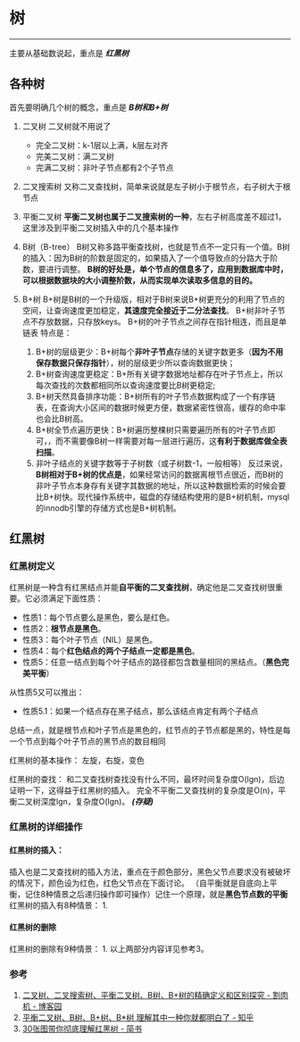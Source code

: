 # 树
***
主要从基础数说起，重点是 ***红黑树***
## 各种树
首先要明确几个树的概念，重点是 ***B树和B+树***
1. 二叉树
   二叉树就不用说了
   * 完全二叉树：k-1层以上满，k层左对齐
   * 完美二叉树：满二叉树
   * 完满二叉树：非叶子节点都有2个子节点
  
2. 二叉搜索树
   又称二叉查找树，简单来说就是左子树小于根节点，右子树大于根节点
3. 平衡二叉树
   **平衡二叉树也属于二叉搜索树的一种**，左右子树高度差不超过1，这里涉及到平衡二叉树插入中的几个基本操作
4. B树（B-tree）
   B树又称多路平衡查找树，也就是节点不一定只有一个值。B树的插入：因为B树的阶数是固定的，如果插入了一个值导致点的分路大于阶数，要进行调整。
   **B树的好处是，单个节点的信息多了，应用到数据库中时，可以根据数据块的大小调整阶数，从而实现单次读取多信息的目的。**
5. B+树
   B+树是B树的一个升级版，相对于B树来说B+树更充分的利用了节点的空间，让查询速度更加稳定，**其速度完全接近于二分法查找**。
   B+树非叶子节点不存放数据，只存放keys。
   B+树的叶子节点之间存在指针相连，而且是单链表
   特点是：
   1. B+树的层级更少：B+树每个**非叶子节点**存储的关键字数更多（**因为不用保存数据只保存指针**），树的层级更少所以查询数据更快；
   2. B+树查询速度更稳定：B+所有关键字数据地址都存在叶子节点上，所以每次查找的次数都相同所以查询速度要比B树更稳定;
   3. B+树天然具备排序功能：B+树所有的叶子节点数据构成了一个有序链表，在查询大小区间的数据时候更方便，数据紧密性很高，缓存的命中率也会比B树高。
   4. B+树全节点遍历更快：B+树遍历整棵树只需要遍历所有的叶子节点即可，，而不需要像B树一样需要对每一层进行遍历，这**有利于数据库做全表扫描**。
   5. 非叶子结点的关键字数等于子树数（或子树数-1，一般相等）
   反过来说，**B树相对于B+树的优点是**，如果经常访问的数据离根节点很近，而B树的非叶子节点本身存有关键字其数据的地址，所以这种数据检索的时候会要比B+树快。现代操作系统中，磁盘的存储结构使用的是B+树机制，mysql的innodb引擎的存储方式也是B+树机制。
   
## 红黑树

### 红黑树定义
红黑树是一种含有红黑结点并能**自平衡的二叉查找树**，确定他是二叉查找树很重要。它必须满足下面性质：

* 性质1：每个节点要么是黑色，要么是红色。
* 性质2：**根节点是黑色**。
* 性质3：每个叶子节点（NIL）是黑色。
* 性质4：每个**红色结点的两个子结点一定都是黑色**。
* 性质5：任意一结点到每个叶子结点的路径都包含数量相同的黑结点。（**黑色完美平衡**）

从性质5又可以推出：
* 性质5.1：如果一个结点存在黑子结点，那么该结点肯定有两个子结点

总结一点，就是根节点和叶子节点是黑色的，红节点的子节点都是黑的，特性是每一个节点到每个叶子节点的黑节点的数目相同

红黑树的基本操作：
左旋，右旋，变色

红黑树的查找：
和二叉查找树查找没有什么不同，最坏时间复杂度O(lgn)，后边证明一下，这得益于红黑树的插入。
完全不平衡二叉查找树的复杂度是O(n)，平衡二叉树深度lgn，复杂度O(lgn)。 ***(存疑)***


### 红黑树的详细操作

#### 红黑树的插入：
插入也是二叉查找树的插入方法，重点在于颜色部分，黑色父节点要求没有被破坏的情况下，颜色设为红色，红色父节点在下面讨论。
（自平衡就是自底向上平衡，记住8种情景之后递归操作即可操作）记住一个原理，就是**黑色节点数的平衡**
红黑树的插入有8种情景：
1. 



#### 红黑树的删除
红黑树的删除有9种情景：
1. 
以上两部分内容详见参考3。

### 参考
1. [二叉树、二叉搜索树、平衡二叉树、B树、B+树的精确定义和区别探究 - 割肉机 - 博客园](https://www.cnblogs.com/williamjie/p/11081096.html)
2. [平衡二叉树、B树、B+树、B*树 理解其中一种你就都明白了 - 知乎](https://zhuanlan.zhihu.com/p/27700617)
3. [30张图带你彻底理解红黑树 - 简书](https://www.jianshu.com/p/e136ec79235c)